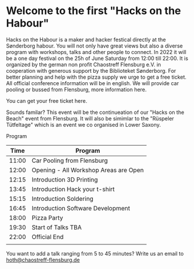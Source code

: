 # Welcome to the first "Hacks on the Habour"

Hacks on the Habour is a maker and hacker festical directly at the Sønderborg habour. You will not only have great views but also a diverse program with workshops, talks and other people to connect. In 2022 it will be a one day festival on the 25h of June Saturday from 12:00 till 22:00. It is organized by the german non profit Chaostreff Flensburg e.V. in cooperation with generous support by the Biblioteket Sønderborg. For better planning and help with the pizza supply we urge to get a free ticket. All official conference information will be in english. We will provide car pooling or bussed from Flensburg, more information here.

You can get your free ticket here.

Sounds familar? This event will be the continueation of our "Hacks on the Beach" event from Flensburg. It will also be simimlar to the "Rüspeler Tütfeltage" which is an event we co organised in Lower Saxony.

Program

| Time  | Program                               |
| ----- | ------------------------------------- |
| 11:00 | Car Pooling from Flensburg            |
| 12:00 | Opening - All Workshop Areas are Open |
| 12:15 | Introduction 3D Printing              |
| 13:45 | Introduction Hack your t-shirt        |
| 15:15 | Introduction Soldering                |
| 16:45 | Introduction Software Development     |
| 18:00 | Pizza Party                           |
| 19:30 | Start of Talks TBA                    |
| 22:00 | Official End                          |
|       |                                       |

You want to add a talk ranging from 5 to 45 minutes? Write us an email to hoth@chaostreff-flensburg.de
